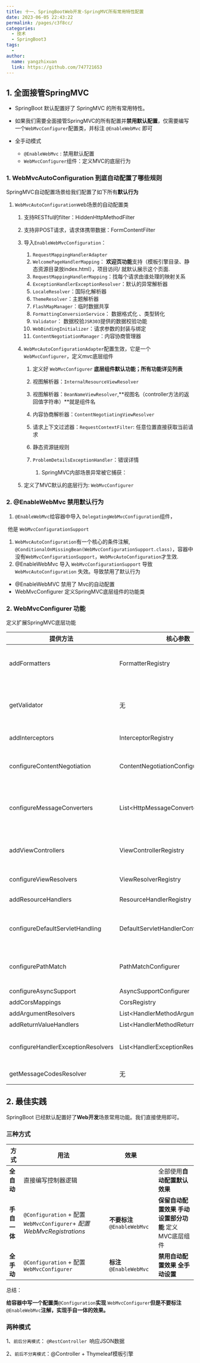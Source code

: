 ```yaml
---
title: 十一、SpringBootWeb开发-SpringMVC所有常用特性配置
date: 2023-06-05 22:43:22
permalink: /pages/c3f8cc/
categories:
  - 技术
  - SpringBoot3
tags:
  - 
author: 
  name: yangzhixuan
  link: https://github.com/747721653
---
```

## 1. 全面接管SpringMVC

- SpringBoot 默认配置好了 SpringMVC 的所有常用特性。

- 如果我们需要全面接管SpringMVC的所有配置并**禁用默认配置**，仅需要编写一个`WebMvcConfigurer`配置类，并标注 `@EnableWebMvc` 即可

- 全手动模式

    * `@EnableWebMvc` : 禁用默认配置

    - `WebMvcConfigurer`组件：定义MVC的底层行为

### 1. WebMvcAutoConfiguration 到底自动配置了哪些规则

SpringMVC自动配置场景给我们配置了如下所有**默认行为**

1. `WebMvcAutoConfiguration`web场景的自动配置类

    1. 支持RESTful的filter：HiddenHttpMethodFilter
    2. 支持非POST请求，请求体携带数据：FormContentFilter
    3. 导入`EnableWebMvcConfiguration`：

        1. `RequestMappingHandlerAdapter`
        2. `WelcomePageHandlerMapping`： **欢迎页功能**支持（模板引擎目录、静态资源目录放index.html），项目访问/ 就默认展示这个页面.
        3. `RequestMappingHandlerMapping`：找每个请求由谁处理的映射关系
        4. `ExceptionHandlerExceptionResolver`：默认的异常解析器
        5. `LocaleResolver`：国际化解析器
        6. `ThemeResolver`：主题解析器
        7. `FlashMapManager`：临时数据共享
        8. `FormattingConversionService`： 数据格式化 、类型转化
        9. `Validator`： 数据校验`JSR303`提供的数据校验功能
        10. `WebBindingInitializer`：请求参数的封装与绑定
        11. `ContentNegotiationManager`：内容协商管理器

    1. `WebMvcAutoConfigurationAdapter`配置生效，它是一个`WebMvcConfigurer`，定义mvc底层组件
        1. 定义好 `WebMvcConfigurer` **底层组件默认功能；所有功能详见列表**
        2. 视图解析器：`InternalResourceViewResolver`
        3. 视图解析器：`BeanNameViewResolver`,**视图名（controller方法的返回值字符串）**就是组件名
        4. 内容协商解析器：`ContentNegotiatingViewResolver`
        5. 请求上下文过滤器：`RequestContextFilter`: 任意位置直接获取当前请求
        6. 静态资源链规则
        7. `ProblemDetailsExceptionHandler`：错误详情

            1. SpringMVC内部场景异常被它捕获：

    5. 定义了MVC默认的底层行为: `WebMvcConfigurer`





### 2. @EnableWebMvc 禁用默认行为

1. `@EnableWebMvc`给容器中导入 `DelegatingWebMvcConfiguration`组件，

​        他是 `WebMvcConfigurationSupport`

1. `WebMvcAutoConfiguration`有一个核心的条件注解, `@ConditionalOnMissingBean(WebMvcConfigurationSupport.class)`，容器中没有`WebMvcConfigurationSupport`，`WebMvcAutoConfiguration`才生效.
2. @EnableWebMvc 导入 `WebMvcConfigurationSupport` 导致 `WebMvcAutoConfiguration` 失效。导致禁用了默认行为



- @EnableWebMVC 禁用了 Mvc的自动配置
- WebMvcConfigurer 定义SpringMVC底层组件的功能类



### 2. WebMvcConfigurer 功能

定义扩展SpringMVC底层功能

| 提供方法                           | 核心参数                                   | 功能                                                         | 默认                                                         |
| ---------------------------------- |----------------------------------------| ------------------------------------------------------------ | ------------------------------------------------------------ |
| addFormatters                      | FormatterRegistry                      | **格式化器**：支持属性上@NumberFormat和@DatetimeFormat的数据类型转换 | GenericConversionService                                     |
| getValidator                       | 无                                      | **数据校验**：校验 Controller 上使用@Valid标注的参数合法性。需要导入starter-validator | 无                                                           |
| addInterceptors                    | InterceptorRegistry                    | **拦截器**：拦截收到的所有请求                               | 无                                                           |
| configureContentNegotiation        | ContentNegotiationConfigurer           | **内容协商**：支持多种数据格式返回。需要配合支持这种类型的HttpMessageConverter | 支持 json                                                    |
| configureMessageConverters         | List\<HttpMessageConverter<?>>         | **消息转换器**：标注@ResponseBody的返回值会利用MessageConverter直接写出去 | 8 个，支持byte，string,multipart,resource，json              |
| addViewControllers                 | ViewControllerRegistry                 | **视图映射**：直接将请求路径与物理视图映射。用于无 java 业务逻辑的直接视图页渲染 | 无 <mvc:view-controller>                                     |
| configureViewResolvers             | ViewResolverRegistry                   | **视图解析器**：逻辑视图转为物理视图                         | ViewResolverComposite                                        |
| addResourceHandlers                | ResourceHandlerRegistry                | **静态资源处理**：静态资源路径映射、缓存控制                 | ResourceHandlerRegistry                                      |
| configureDefaultServletHandling    | DefaultServletHandlerConfigurer        | **默认 Servlet**：可以覆盖 Tomcat 的DefaultServlet。让DispatcherServlet拦截/ | 无                                                           |
| configurePathMatch                 | PathMatchConfigurer                    | **路径匹配**：自定义 URL 路径匹配。可以自动为所有路径加上指定前缀，比如 /api | 无                                                           |
| configureAsyncSupport              | AsyncSupportConfigurer                 | **异步支持**：                                               | TaskExecutionAutoConfiguration                               |
| addCorsMappings                    | CorsRegistry                           | **跨域**：                                                   | 无                                                           |
| addArgumentResolvers               | List\<HandlerMethodArgumentResolver>   | **参数解析器**：                                             | mvc 默认提供                                                 |
| addReturnValueHandlers             | List\<HandlerMethodReturnValueHandler> | **返回值解析器**：                                           | mvc 默认提供                                                 |
| configureHandlerExceptionResolvers | List\<HandlerExceptionResolver>        | **异常处理器**：                                             | 默认 3 个 ExceptionHandlerExceptionResolver ResponseStatusExceptionResolver DefaultHandlerExceptionResolver |
| getMessageCodesResolver            | 无                                      | **消息码解析器**：国际化使用                                 | 无                                                           |




## 2. 最佳实践

SpringBoot 已经默认配置好了**Web开发**场景常用功能。我们直接使用即可。

### 三种方式

| 方式         | 用法                                                         | 效果                         |                                                           |
| ------------ | ------------------------------------------------------------ | ---------------------------- | --------------------------------------------------------- |
| **全自动**   | 直接编写控制器逻辑                                           |                              | 全部使用**自动配置默认效果**                              |
| **手自一体** | `@Configuration` +   配置`WebMvcConfigurer`+ *配置 WebMvcRegistrations* | **不要标注** `@EnableWebMvc` | **保留自动配置效果** **手动设置部分功能** 定义MVC底层组件 |
| **全手动**   | `@Configuration` +   配置`WebMvcConfigurer`                  | **标注** `@EnableWebMvc`     | **禁用自动配置效果** **全手动设置**                       |

总结：

**给容器中写一个配置类**`@Configuration`**实现** `WebMvcConfigurer`**但是不要标注** `@EnableWebMvc`**注解，实现手自一体的效果。**



### 两种模式

1、`前后分离模式`： `@RestController `响应JSON数据

2、`前后不分离模式`：@Controller + Thymeleaf模板引擎